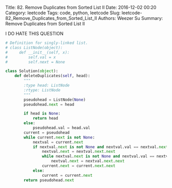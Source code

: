 Title: 82. Remove Duplicates from Sorted List II
Date: 2016-12-02 00:20
Category: leetcode
Tags: code, python, leetcode
Slug: leetcode-82_Remove_Duplicates_from_Sorted_List_II
Authors: Weezer Su
Summary: Remove Duplicates from Sorted List II

I DO HATE THIS QUESTION
```python
# Definition for singly-linked list.
# class ListNode(object):
#     def __init__(self, x):
#         self.val = x
#         self.next = None

class Solution(object):
    def deleteDuplicates(self, head):
        """
        :type head: ListNode
        :rtype: ListNode
        """
        pseudohead = ListNode(None)
        pseudohead.next = head

        if head is None:
            return head
        else:
            pseudohead.val = head.val
        current = pseudohead
        while current.next is not None:
            nextval = current.next
            if nextval.next is not None and nextval.val == nextval.next.val:
                nextval.next = nextval.next.next
                while nextval.next is not None and nextval.val == nextval.next.val:
                    nextval.next = nextval.next.next
                current.next = current.next.next
            else:
                current = current.next
        return pseudohead.next
```

